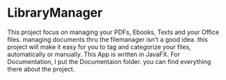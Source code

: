 # LibraryManager
This project focus on managing your PDFs, Ebooks, Texts and your Office files. managing documents thru the filemanager isn't a good idea. this project will make it easy for you to tag and categorize your files, automatically or manually. This App is written in JavaFX.
For Documentation, I put the Documentaion folder. you can find everything there about the project.
